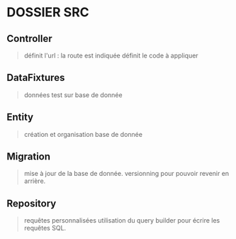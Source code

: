

# DOSSIER SRC

## Controller
> définit l'url : la route est indiquée
> définit le code à appliquer

## DataFixtures
> données test sur base de donnée

## Entity
> création et organisation base de donnée

## Migration
> mise à jour de la base de donnée. 
> versionning pour pouvoir revenir en arrière.

## Repository
> requêtes personnalisées 
> utilisation du query builder pour écrire les requêtes SQL.
